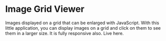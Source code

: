 # Image Grid Viewer
Images displayed on a grid that can be enlarged with JavaScript. 
With this little application, you can display images on a grid and click on them to see them in a larger size. It is fully responsive also. 
Live here.
